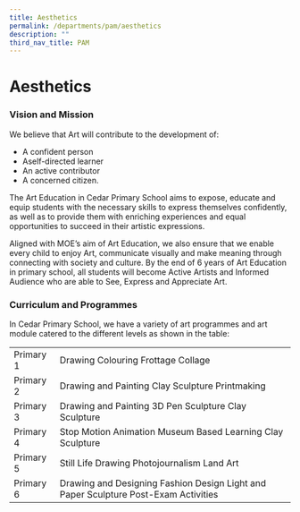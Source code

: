 ```yaml
---
title: Aesthetics
permalink: /departments/pam/aesthetics
description: ""
third_nav_title: PAM
---
```

# **Aesthetics**

### Vision and Mission

We believe that Art will contribute to the development of:

*   A confident person
*   Aself-directed learner
*   An active contributor
*   A concerned citizen.

The Art Education in Cedar Primary School aims to expose, educate and equip students with the necessary skills to express themselves confidently, as well as to provide them with enriching experiences and equal opportunities to succeed in their artistic expressions.

Aligned with MOE’s aim of Art Education, we also ensure that we enable every child to enjoy Art, communicate visually and make meaning through connecting with society and culture. By the end of 6 years of Art Education in primary school, all students will become Active Artists and Informed Audience who are able to See, Express and Appreciate Art.

### Curriculum and Programmes

In Cedar Primary School, we have a variety of art programmes and art module catered to the different levels as shown in the table:

|  	|  	|
|---	|---	|
| Primary 1 	| Drawing Colouring Frottage Collage 	|
| Primary 2 	| Drawing and Painting Clay Sculpture Printmaking 	|
| Primary 3 	| Drawing and Painting 3D Pen Sculpture Clay Sculpture 	|
| Primary 4 	| Stop Motion Animation Museum Based Learning Clay Sculpture 	|
| Primary 5 	| Still Life Drawing Photojournalism Land Art 	|
| Primary 6 	| Drawing and Designing Fashion Design Light and Paper Sculpture Post-Exam Activities 	|